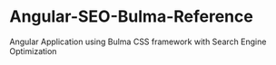 # Angular-SEO-Bulma-Reference
Angular Application using Bulma CSS framework with Search Engine Optimization
